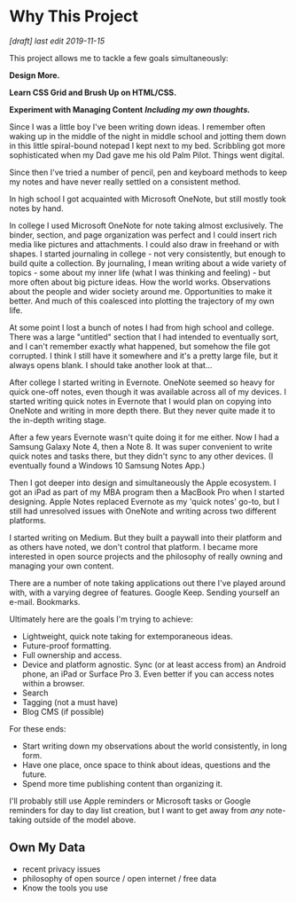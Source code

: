# Why This Project

*[draft] last edit 2019-11-15*

This project allows me to tackle a few goals simultaneously:

**Design More.**  

**Learn CSS Grid and Brush Up on HTML/CSS.**

**Experiment with Managing Content** ***Including my own thoughts.***

Since I was a little boy I've been writing down ideas.  I remember often waking up in the middle of the night in middle school and jotting them down in this little spiral-bound notepad I kept next to my bed.  Scribbling got more sophisticated when my Dad gave me his old Palm Pilot.  Things went digital.

Since then I've tried a number of pencil, pen and keyboard methods to keep my notes and have never really settled on a consistent method.

In high school I got acquainted with Microsoft OneNote, but still mostly took notes by hand.  

In college I used Microsoft OneNote for note taking almost exclusively.  The binder, section, and page organization was perfect and I could insert rich media like pictures and attachments.  I could also draw in freehand or with shapes.  I started journaling in college - not very consistently, but enough to build quite a collection.  By journaling, I mean writing about a wide variety of topics - some about my inner life (what I was thinking and feeling) - but more often about big picture ideas.  How the world works.  Observations about the people and wider society around me.  Opportunities to make it better.  And much of this coalesced into plotting the trajectory of my own life.  

At some point I lost a bunch of notes I had from high school and college.  There was a large "untitled" section that I had intended to eventually sort, and I can't remember exactly what happened, but somehow the file got corrupted.  I think I still have it somewhere and it's a pretty large file, but it always opens blank.  I should take another look at that...

After college I started writing in Evernote.  OneNote seemed so heavy for quick one-off notes, even though it was available across all of my devices.  I started writing quick notes in Evernote that I would plan on copying into OneNote and writing in more depth there.  But they never quite made it to the in-depth writing stage.

After a few years Evernote wasn't quite doing it for me either.  Now I had a Samsung Galaxy Note 4, then a Note 8.  It was super convenient to write quick notes and tasks there, but they didn't sync to any other devices.  (I eventually found a Windows 10 Samsung Notes App.)

Then I got deeper into design and simultaneously the Apple ecosystem.  I got an iPad as part of my MBA program then a MacBook Pro when I started designing.  Apple Notes replaced Evernote as my 'quick notes' go-to, but I still had unresolved issues with OneNote and writing across two different platforms.

I started writing on Medium.  But they built a paywall into their platform and as others have noted, we don't control that platform.  I became more interested in open source projects and the philosophy of really owning and managing your own content.

There are a number of note taking applications out there I've played around with, with a varying degree of features.  Google Keep.  Sending yourself an e-mail.  Bookmarks.

Ultimately here are the goals I'm trying to achieve:

- Lightweight, quick note taking for extemporaneous ideas.
- Future-proof formatting.  
- Full ownership and access.  
- Device and platform agnostic.  Sync (or at least access from) an Android phone, an iPad or Surface Pro 3.  Even better if you can access notes within a browser.
- Search
- Tagging (not a must have)
- Blog CMS (if possible)

For these ends:

- Start writing down my observations about the world consistently, in long form.
- Have one place, once space to think about ideas, questions and the future.  
- Spend more time publishing content than organizing it.  

I'll probably still use Apple reminders or Microsoft tasks or Google reminders for day to day list creation, but I want to get away from *any* note-taking outside of the model above.  

## Own My Data

- recent privacy issues
- philosophy of open source / open internet / free data
- Know the tools you use
